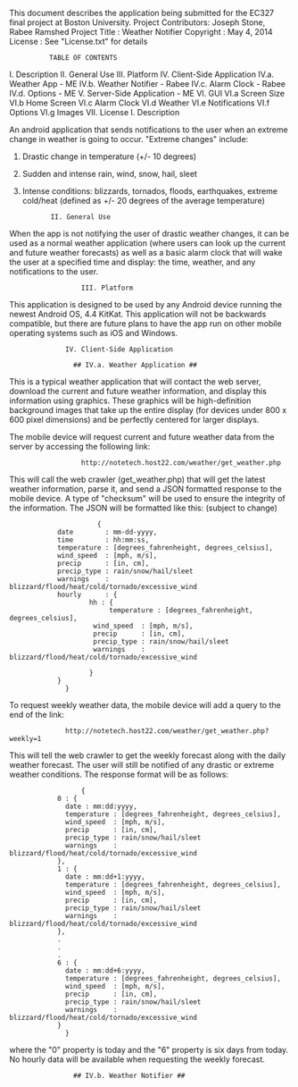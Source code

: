 This document describes the application being submitted for the EC327 final project at Boston University. 
Project Contributors: Joseph Stone, Rabee Ramshed
Project Title       : Weather Notifier
Copyright           : May 4, 2014
License             : See "License.txt" for details

		      TABLE OF CONTENTS 
I.    Description
II.   General Use
III.  Platform
IV.   Client-Side Application
IV.a. Weather App - ME
IV.b. Weather Notifier - Rabee
IV.c. Alarm Clock - Rabee
IV.d. Options - ME
V.    Server-Side Application - ME
VI.   GUI
VI.a  Screen Size
VI.b  Home Screen 
VI.c  Alarm Clock
VI.d  Weather
VI.e  Notifications 
VI.f  Options
VI.g  Images
VII.  License
			I. Description 

An android application that sends notifications to the user when an extreme change in weather is going to occur. 
"Extreme changes" include:
   1) Drastic change in temperature (+/- 10 degrees)
   2) Sudden and intense rain, wind, snow, hail, sleet
   3) Intense conditions: blizzards, tornados, floods, earthquakes, extreme cold/heat (defined as +/- 20 degrees of
      the average temperature)

      	  		 II. General Use

When the app is not notifying the user of drastic weather changes, it can be used as a normal weather application 
(where users can look up the current and future weather forecasts) as well as a basic alarm clock that will wake the
user at a specified time and display: the time, weather, and any notifications to the user.

     	  	    	  III. Platform

This application is designed to be used by any Android device running the newest Android OS, 4.4 KitKat. This 
application will not be backwards compatible, but there are future plans to have the app run on other mobile 
operating systems such as iOS and Windows.

 	  	       	  IV. Client-Side Application

					## IV.a. Weather Application ##

This is a typical weather application that will contact the web server, download the current and future weather 
information, and display this information using graphics. These graphics will be high-definition background images
that take up the entire display (for devices under 800 x 600 pixel dimensions) and be perfectly centered for larger
displays. 

The mobile device will request current and future weather data from the server by accessing the following link:

	     		      http://notetech.host22.com/weather/get_weather.php

This will call the web crawler (get_weather.php) that will get the latest weather information, parse it, and send a
JSON formatted response to the mobile device. A type of "checksum" will be used to ensure the integrity of the 
information. The JSON will be formatted like this: (subject to change)

	     	      	      {
				date        : mm-dd-yyyy,
				time        : hh:mm:ss,
				temperature : [degrees_fahrenheight, degrees_celsius],
				wind_speed  : [mph, m/s],
				precip	    : [in, cm],
				precip_type : rain/snow/hail/sleet
				warnings    : blizzard/flood/heat/cold/tornado/excessive_wind
				hourly      : {
					    hh : {
					    	 temperature : [degrees_fahrenheight, degrees_celsius], 
						 wind_speed  : [mph, m/s],
						 precip	     : [in, cm],
						 precip_type : rain/snow/hail/sleet
						 warnings    : blizzard/flood/heat/cold/tornado/excessive_wind
					       
					    }
				}				
			      }

To request weekly weather data, the mobile device will add a query to the end of the link:

   	   	  	      http://notetech.host22.com/weather/get_weather.php?weekly=1

This will tell the web crawler to get the weekly forecast along with the daily weather forecast. The user will still
be notified of any drastic or extreme weather conditions. The response format will be as follows:

   	       	   	      {
				0 : {
				  date : mm:dd:yyyy,
				  temperature : [degrees_fahrenheight, degrees_celsius],
				  wind_speed  : [mph, m/s],
				  precip      : [in, cm],
				  precip_type : rain/snow/hail/sleet
				  warnings    : blizzard/flood/heat/cold/tornado/excessive_wind
				},
				1 : {
				  date : mm:dd+1:yyyy,
				  temperature : [degrees_fahrenheight, degrees_celsius],
				  wind_speed  : [mph, m/s],
				  precip      : [in, cm],
				  precip_type : rain/snow/hail/sleet
				  warnings    : blizzard/flood/heat/cold/tornado/excessive_wind
				},
				.
				.
				.
				6 : {
				  date : mm:dd+6:yyyy,
				  temperature : [degrees_fahrenheight, degrees_celsius],
				  wind_speed  : [mph, m/s],
				  precip      : [in, cm],
				  precip_type : rain/snow/hail/sleet
				  warnings    : blizzard/flood/heat/cold/tornado/excessive_wind
				}
			      }	
			
where the "0" property is today and the "6" property is six days from today. No hourly data will be available when
requesting the weekly forecast.

					## IV.b. Weather Notifier ##


